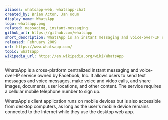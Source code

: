 ```yaml
---
aliases: whatsapp-web, whatsapp-chat
created_by: Brian Acton, Jan Koum
display_name: WhatsApp
logo: whatsapp.png
related: messaging, instant-messaging
github_url: https://github.com/whatsapp
short_description: WhatsApp is an instant messaging and voice-over-IP service.
released: February 2009
url: https://www.whatsapp.com/
topic: whatsapp
wikipedia_url: https://en.wikipedia.org/wiki/WhatsApp
---
```

WhatsApp is a cross-platform centralized instant messaging and voice-over-IP service owned by Facebook, Inc. It allows users to send text messages and voice messages, make voice and video calls, and share images, documents, user locations, and other content. The service requires a cellular mobile telephone number to sign up.

WhatsApp's client application runs on mobile devices but is also accessible from desktop computers, as long as the user's mobile device remains connected to the Internet while they use the desktop web app.
